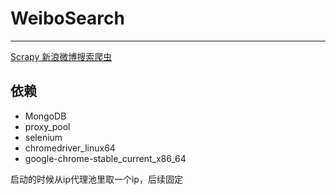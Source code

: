 # WeiboSearch
---
[Scrapy 新浪微博搜索爬虫](https://zhuanlan.zhihu.com/p/70153413)

## 依赖
* MongoDB
* proxy_pool
* selenium
* chromedriver_linux64
* google-chrome-stable_current_x86_64

启动的时候从ip代理池里取一个ip，后续固定


